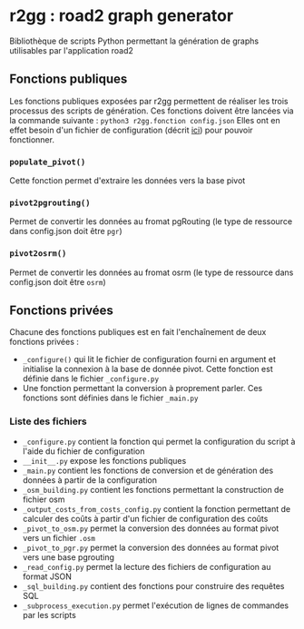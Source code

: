 # r2gg : road2 graph generator
Bibliothèque de scripts Python permettant la génération de graphs utilisables par l'application road2

## Fonctions publiques
Les fonctions publiques exposées par r2gg permettent de réaliser les trois processus des scripts de génération. Ces fonctions doivent être lancées via la commande suivante :
`python3 r2gg.fonction config.json`
Elles ont en effet besoin d'un fichier de configuration (décrit [ici](../io)) pour pouvoir fonctionner.

### `populate_pivot()`
Cette fonction permet d'extraire les données vers la base pivot

### `pivot2pgrouting()`
Permet de convertir les données au fromat pgRouting (le type de ressource dans config.json doit être `pgr`)

### `pivot2osrm()`
Permet de convertir les données au fromat osrm (le type de ressource dans config.json doit être `osrm`)


## Fonctions privées
Chacune des fonctions publiques est en fait l'enchaînement de deux fonctions privées :
- `_configure()` qui lit le fichier de configuration fourni en argument et initialise la connexion à la base de donnée pivot. Cette fonction est définie dans le fichier `_configure.py`
- Une fonction permettant la conversion à proprement parler. Ces fonctions sont définies dans le fichier `_main.py`

### Liste des fichiers
- `_configure.py` contient la fonction qui permet la configuration du script à l'aide du fichier de configuration
- `__init__.py` expose les fonctions publiques
- `_main.py` contient les fonctions de conversion et de génération des données à partir de la configuration
- `_osm_building.py` contient les fonctions permettant la construction de fichier osm
- `_output_costs_from_costs_config.py` contient la fonction permettant de calculer des coûts à partir d'un fichier de configuration des coûts
- `_pivot_to_osm.py` permet la conversion des données au format pivot vers un fichier `.osm`
- `_pivot_to_pgr.py` permet la conversion des données au format pivot vers une base pgrouting
- `_read_config.py` permet la lecture des fichiers de configuration au format JSON
- `_sql_building.py` contient des fonctions pour construire des requêtes SQL
- `_subprocess_execution.py` permet l'exécution de lignes de commandes par les scripts

